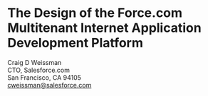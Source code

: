 # The Design of the Force.com Multitenant Internet Application Development Platform
Craig D Weissman  <br>
CTO, Salesforce.com  
San Francisco, CA 94105  
cweissman@salesforce.com  